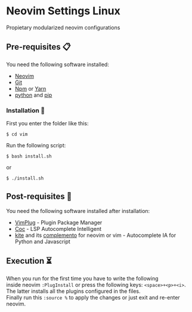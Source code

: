 # Neovim Settings Linux

Propietary modularized neovim configurations

## Pre-requisites 📋

You need the following software installed:

 * [Neovim](https://github/com/neovim/neovim/wiki/Installing-Neovim)
 * [Git](https://git-scm.com/download/linux)
 * [Npm](https://www.npmjs.com/get-npm) or [Yarn](https://classic.yarnpkg.com/en/docs/install/)
 * [python](https://www.python.org/downloads/) and [pip](https://tecnonucleous.com/2018/01/28/como-instalar-pip-para-python-en-windows-mac-y-linux/)

### Installation 🔧

First you enter the folder like this:
```
$ cd vim
```
Run the following script:
```
$ bash install.sh
```
or
```
$ ./install.sh
```
## Post-requisites :wrench:

You need the following software installed after installation:

 * [VimPlug](https://github.com/junegunn/vim-plug) - Plugin Package Manager
 * [Coc](https://github.com/neoclide/coc.nvim) - LSP Autocomplete Intelligent 
 * [kite](https://www.kite.com/integrations/vim) and its [complemento](https://github.com/kiteco/vim-plugin/blob/master/DEVELOPMENT.md) for neovim or vim - Autocomplete IA for Python and Javascript 

## Execution :hourglass_flowing_sand:

When you run for the first time you have to write the following  
inside neovim `:PlugInstall` or press the following keys: `<space>+<p>+<i>`.  
The latter installs all the plugins configured in the files.  
Finally run this `:source %` to apply the changes or just exit and re-enter neovim.
